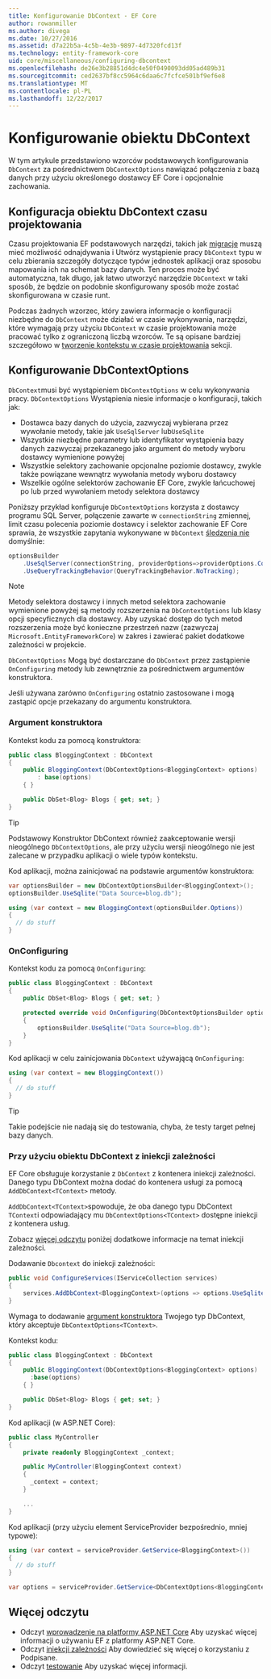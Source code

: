 ```yaml
---
title: Konfigurowanie DbContext - EF Core
author: rowanmiller
ms.author: divega
ms.date: 10/27/2016
ms.assetid: d7a22b5a-4c5b-4e3b-9897-4d7320fcd13f
ms.technology: entity-framework-core
uid: core/miscellaneous/configuring-dbcontext
ms.openlocfilehash: de26e3b28851d4dc4e50f0490093dd05ad489b31
ms.sourcegitcommit: ced2637bf8cc5964c6daa6c7fcfce501bf9ef6e8
ms.translationtype: MT
ms.contentlocale: pl-PL
ms.lasthandoff: 12/22/2017
---
```

# <a name="configuring-a-dbcontext"></a>Konfigurowanie obiektu DbContext

W tym artykule przedstawiono wzorców podstawowych konfigurowania `DbContext` za pośrednictwem `DbContextOptions` nawiązać połączenia z bazą danych przy użyciu określonego dostawcy EF Core i opcjonalnie zachowania.

## <a name="design-time-dbcontext-configuration"></a>Konfiguracja obiektu DbContext czasu projektowania

Czasu projektowania EF podstawowych narzędzi, takich jak [migracje](xref:core/managing-schemas/migrations/index) muszą mieć możliwość odnajdywania i Utwórz wystąpienie pracy `DbContext` typu w celu zbierania szczegóły dotyczące typów jednostek aplikacji oraz sposobu mapowania ich na schemat bazy danych. Ten proces może być automatyczna, tak długo, jak łatwo utworzyć narzędzie `DbContext` w taki sposób, że będzie on podobnie skonfigurowany sposób może zostać skonfigurowana w czasie runt.

Podczas żadnych wzorzec, który zawiera informacje o konfiguracji niezbędne do `DbContext` może działać w czasie wykonywania, narzędzi, które wymagają przy użyciu `DbContext` w czasie projektowania może pracować tylko z ograniczoną liczbą wzorców. Te są opisane bardziej szczegółowo w [tworzenie kontekstu w czasie projektowania](xref:core/miscellaneous/cli/dbcontext-creation) sekcji.

## <a name="configuring-dbcontextoptions"></a>Konfigurowanie DbContextOptions

`DbContext`musi być wystąpieniem `DbContextOptions` w celu wykonywania pracy. `DbContextOptions` Wystąpienia niesie informacje o konfiguracji, takich jak:

- Dostawca bazy danych do użycia, zazwyczaj wybierana przez wywołanie metody, takie jak `UseSqlServer` lub`UseSqlite`
- Wszystkie niezbędne parametry lub identyfikator wystąpienia bazy danych zazwyczaj przekazanego jako argument do metody wyboru dostawcy wymienione powyżej
- Wszystkie selektory zachowanie opcjonalne poziomie dostawcy, zwykle także powiązane wewnątrz wywołania metody wyboru dostawcy
- Wszelkie ogólne selektorów zachowanie EF Core, zwykle łańcuchowej po lub przed wywołaniem metody selektora dostawcy

Poniższy przykład konfiguruje `DbContextOptions` korzysta z dostawcy programu SQL Server, połączenie zawarte w `connectionString` zmiennej, limit czasu polecenia poziomie dostawcy i selektor zachowanie EF Core sprawia, że wszystkie zapytania wykonywane w `DbContext` [śledzenia nie](xref:core/querying/tracking#no-tracking-queries) domyślnie:

``` csharp
optionsBuilder
    .UseSqlServer(connectionString, providerOptions=>providerOptions.CommandTimeout(60))
    .UseQueryTrackingBehavior(QueryTrackingBehavior.NoTracking);
```

> [!NOTE]  
> Metody selektora dostawcy i innych metod selektora zachowanie wymienione powyżej są metody rozszerzenia na `DbContextOptions` lub klasy opcji specyficznych dla dostawcy. Aby uzyskać dostęp do tych metod rozszerzenia może być konieczne przestrzeń nazw (zazwyczaj `Microsoft.EntityFrameworkCore`) w zakres i zawierać pakiet dodatkowe zależności w projekcie.

`DbContextOptions` Mogą być dostarczane do `DbContext` przez zastąpienie `OnConfiguring` metody lub zewnętrznie za pośrednictwem argumentów konstruktora.

Jeśli używana zarówno `OnConfiguring` ostatnio zastosowane i mogą zastąpić opcje przekazany do argumentu konstruktora.

### <a name="constructor-argument"></a>Argument konstruktora

Kontekst kodu za pomocą konstruktora:

``` csharp
public class BloggingContext : DbContext
{
    public BloggingContext(DbContextOptions<BloggingContext> options)
        : base(options)
    { }

    public DbSet<Blog> Blogs { get; set; }
}
```

> [!TIP]  
> Podstawowy Konstruktor DbContext również zaakceptowanie wersji nieogólnego `DbContextOptions`, ale przy użyciu wersji nieogólnego nie jest zalecane w przypadku aplikacji o wiele typów kontekstu.

Kod aplikacji, można zainicjować na podstawie argumentów konstruktora:

``` csharp
var optionsBuilder = new DbContextOptionsBuilder<BloggingContext>();
optionsBuilder.UseSqlite("Data Source=blog.db");

using (var context = new BloggingContext(optionsBuilder.Options))
{
  // do stuff
}
```

### <a name="onconfiguring"></a>OnConfiguring

Kontekst kodu za pomocą `OnConfiguring`:

``` csharp
public class BloggingContext : DbContext
{
    public DbSet<Blog> Blogs { get; set; }

    protected override void OnConfiguring(DbContextOptionsBuilder optionsBuilder)
    {
        optionsBuilder.UseSqlite("Data Source=blog.db");
    }
}
```

Kod aplikacji w celu zainicjowania `DbContext` używającą `OnConfiguring`:

``` csharp
using (var context = new BloggingContext())
{
  // do stuff
}
```

> [!TIP]
> Takie podejście nie nadają się do testowania, chyba, że testy target pełnej bazy danych.

### <a name="using-dbcontext-with-dependency-injection"></a>Przy użyciu obiektu DbContext z iniekcji zależności

EF Core obsługuje korzystanie z `DbContext` z kontenera iniekcji zależności. Danego typu DbContext można dodać do kontenera usługi za pomocą `AddDbContext<TContext>` metody.

`AddDbContext<TContext>`spowoduje, że oba danego typu DbContext `TContext`i odpowiadający mu `DbContextOptions<TContext>` dostępne iniekcji z kontenera usług.

Zobacz [więcej odczytu](#more-reading) poniżej dodatkowe informacje na temat iniekcji zależności.

Dodawanie `Dbcontext` do iniekcji zależności:

``` csharp
public void ConfigureServices(IServiceCollection services)
{
    services.AddDbContext<BloggingContext>(options => options.UseSqlite("Data Source=blog.db"));
}
```

Wymaga to dodawanie [argument konstruktora](#constructor-argument) Twojego typ DbContext, który akceptuje `DbContextOptions<TContext>`.

Kontekst kodu:

``` csharp
public class BloggingContext : DbContext
{
    public BloggingContext(DbContextOptions<BloggingContext> options)
      :base(options)
    { }

    public DbSet<Blog> Blogs { get; set; }
}
```

Kod aplikacji (w ASP.NET Core):

``` csharp
public class MyController
{
    private readonly BloggingContext _context;

    public MyController(BloggingContext context)
    {
      _context = context;
    }

    ...
}
```

Kod aplikacji (przy użyciu element ServiceProvider bezpośrednio, mniej typowe):

``` csharp
using (var context = serviceProvider.GetService<BloggingContext>())
{
  // do stuff
}

var options = serviceProvider.GetService<DbContextOptions<BloggingContext>>();
```

## <a name="more-reading"></a>Więcej odczytu

* Odczyt [wprowadzenie na platformy ASP.NET Core](../get-started/aspnetcore/index.md) Aby uzyskać więcej informacji o używaniu EF z platformy ASP.NET Core.
* Odczyt [iniekcji zależności](https://docs.microsoft.com/aspnet/core/fundamentals/dependency-injection) Aby dowiedzieć się więcej o korzystaniu z Podpisane.
* Odczyt [testowanie](testing/index.md) Aby uzyskać więcej informacji.
